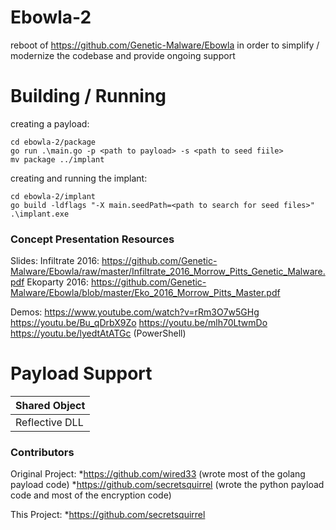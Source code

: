 # Ebowla-2
reboot of https://github.com/Genetic-Malware/Ebowla in order to simplify / modernize the codebase and provide ongoing support

# Building / Running
creating a payload:
```
cd ebowla-2/package
go run .\main.go -p <path to payload> -s <path to seed fiile>
mv package ../implant
```

creating and running the implant:
```
cd ebowla-2/implant
go build -ldflags "-X main.seedPath=<path to search for seed files>"
.\implant.exe
```

### Concept Presentation Resources
Slides:
Infiltrate 2016: https://github.com/Genetic-Malware/Ebowla/raw/master/Infiltrate_2016_Morrow_Pitts_Genetic_Malware.pdf
Ekoparty 2016: https://github.com/Genetic-Malware/Ebowla/blob/master/Eko_2016_Morrow_Pitts_Master.pdf

Demos:
https://www.youtube.com/watch?v=rRm3O7w5GHg
https://youtu.be/Bu_qDrbX9Zo
https://youtu.be/mlh70LtwmDo
https://youtu.be/lyedtAtATGc (PowerShell)

# Payload Support
|Shared Object|
|:-----|
|Reflective DLL|

### Contributors
Original Project:
*https://github.com/wired33 (wrote most of the golang payload code)
*https://github.com/secretsquirrel (wrote the python payload code and most of the encryption code)

This Project:
*https://github.com/secretsquirrel

